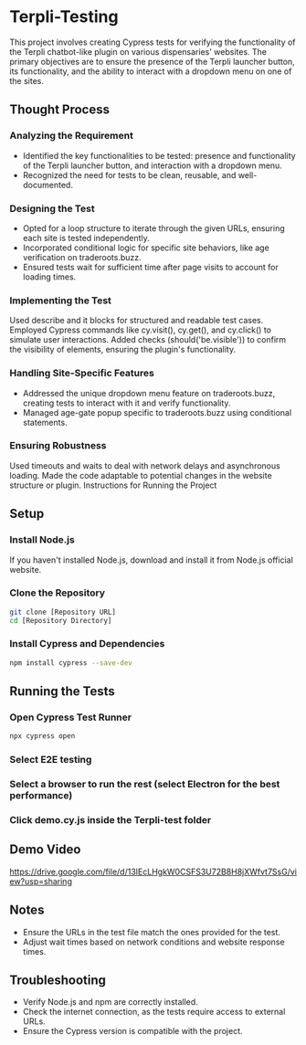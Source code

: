# Terpli-Testing

This project involves creating Cypress tests for verifying the functionality of the Terpli chatbot-like plugin on various dispensaries' websites. The primary objectives are to ensure the presence of the Terpli launcher button, its functionality, and the ability to interact with a dropdown menu on one of the sites.


## Thought Process

### Analyzing the Requirement
- Identified the key functionalities to be tested: presence and functionality of the Terpli launcher button, and interaction with a dropdown menu.
- Recognized the need for tests to be clean, reusable, and well-documented.

### Designing the Test
- Opted for a loop structure to iterate through the given URLs, ensuring each site is tested independently.
- Incorporated conditional logic for specific site behaviors, like age verification on traderoots.buzz.
- Ensured tests wait for sufficient time after page visits to account for loading times.

### Implementing the Test
Used describe and it blocks for structured and readable test cases.
Employed Cypress commands like cy.visit(), cy.get(), and cy.click() to simulate user interactions.
Added checks (should('be.visible')) to confirm the visibility of elements, ensuring the plugin's functionality.

### Handling Site-Specific Features
- Addressed the unique dropdown menu feature on traderoots.buzz, creating tests to interact with it and verify functionality.
- Managed age-gate popup specific to traderoots.buzz using conditional statements.

### Ensuring Robustness
Used timeouts and waits to deal with network delays and asynchronous loading.
Made the code adaptable to potential changes in the website structure or plugin.
Instructions for Running the Project


## Setup

### Install Node.js
If you haven't installed Node.js, download and install it from Node.js official website.

### Clone the Repository
```bash
git clone [Repository URL]
cd [Repository Directory]
```

### Install Cypress and Dependencies
```bash
npm install cypress --save-dev
```


## Running the Tests

### Open Cypress Test Runner
```bash
npx cypress open
```

### Select E2E testing

### Select a browser to run the rest (select Electron for the best performance)

### Click demo.cy.js inside the Terpli-test folder


## Demo Video
https://drive.google.com/file/d/13IEcLHgkW0CSFS3U72B8H8jXWfvt7SsG/view?usp=sharing

## Notes
- Ensure the URLs in the test file match the ones provided for the test.
- Adjust wait times based on network conditions and website response times.

## Troubleshooting
- Verify Node.js and npm are correctly installed.
- Check the internet connection, as the tests require access to external URLs.
- Ensure the Cypress version is compatible with the project.
